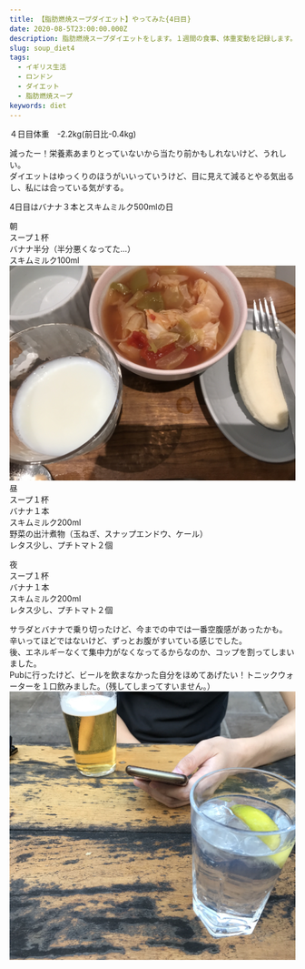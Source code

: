 ```yaml
---
title: 【脂肪燃焼スープダイエット】やってみた{4日目}
date: 2020-08-5T23:00:00.000Z
description: 脂肪燃焼スープダイエットをします。１週間の食事、体重変動を記録します。
slug: soup_diet4
tags: 
  - イギリス生活
  - ロンドン
  - ダイエット
  - 脂肪燃焼スープ
keywords: diet
---  
```


４日目体重　-2.2kg(前日比-0.4kg)    

減ったー！栄養素あまりとっていないから当たり前かもしれないけど、うれしい。  
ダイエットはゆっくりのほうがいいっていうけど、目に見えて減るとやる気出るし、私には合っている気がする。  

4日目はバナナ３本とスキムミルク500mlの日  

朝  
スープ１杯  
バナナ半分（半分悪くなってた...）  
スキムミルク100ml  
![４日目朝](IMG_1887.jpg)  
昼  
スープ１杯  
バナナ１本  
スキムミルク200ml   
野菜の出汁煮物（玉ねぎ、スナップエンドウ、ケール）  
レタス少し、プチトマト２個  

夜  
スープ１杯  
バナナ１本  
スキムミルク200ml    
レタス少し、プチトマト２個  

サラダとバナナで乗り切ったけど、今までの中では一番空腹感があったかも。  
辛いってほどではないけど、ずっとお腹がすいている感じでした。  
後、エネルギーなくて集中力がなくなってるからなのか、コップを割ってしまいました。  
Pubに行ったけど、ビールを飲まなかった自分をほめてあげたい！トニックウォーターを１口飲みました。（残してしまってすいません。）
![pab](IMG_18892.jpg)  
